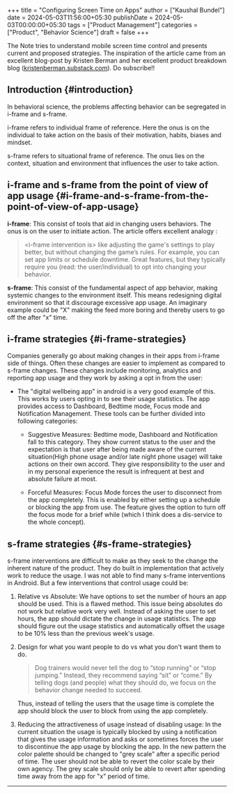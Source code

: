 +++
title = "Configuring Screen Time on Apps"
author = ["Kaushal Bundel"]
date = 2024-05-03T11:56:00+05:30
publishDate = 2024-05-03T00:00:00+05:30
tags = ["Product Management"]
categories = ["Product", "Behavior Science"]
draft = false
+++

The Note tries to understand mobile screen time control and presents current and proposed strategies. The inspiration of the article came from an excellent blog-post by Kristen Berman and her excellent product breakdown blog ([kristenberman.substack.com](https://kristenberman.substack.com/)). Do subscribe!!


## Introduction {#introduction}

In behavioral science, the problems affecting behavior can be segregated in i-frame and s-frame.

i-frame refers to individual frame of reference. Here the onus is on the individual to take action on the basis of their motivation, habits, biases and mindset.

s-frame refers to situational frame of reference. The onus lies on the context, situation and environment that influences the user to take action.


## i-frame and s-frame from the point of view of app usage {#i-frame-and-s-frame-from-the-point-of-view-of-app-usage}

**i-frame**: This consist of tools that aid in changing users behaviors. The onus is on the user to initiate action. The article offers excellent analogy :

> &lt;i-frame intervention is&gt; like adjusting the game's settings to play better, but without changing the game’s rules. For example, you can set app limits or schedule downtime. Great features, but they typically require you (read: the user/individual) to opt into changing your behavior.

**s-frame**: This consist of the fundamental aspect of app behavior, making systemic changes to the environment itself. This means redesigning digital environment so that it discourage excessive app usage. An imaginary example could be "X" making the feed more boring and thereby users to go off the after "x" time.


## i-frame strategies {#i-frame-strategies}

Companies generally go about making changes in their apps from i-frame side of things. Often these changes are easier to implement as compared to s-frame changes. These changes include monitoring, analytics and reporting app usage and they work by asking a opt in from the user:

-   The "digital wellbeing app" in android is a very good example of this. This works by users opting in to see their usage statistics. The app provides access to Dashboard, Bedtime mode, Focus mode and Notification Management. These tools can be further divided into following categories:
    -   Suggestive Measures: Bedtime mode, Dashboard and Notification fall to this category. They show current status to the user and the expectation is that user after being made aware of the current situation(High phone usage and/or late night phone usage) will take actions on their own accord. They give responsibility to the user and in my personal experience the result is infrequent at best and absolute failure at most.

    -   Forceful Measures: Focus Mode forces the user to disconnect from the app completely. This is enabled by either setting up a schedule or blocking the app from use. The feature gives the option to turn off the focus mode for a brief while (which I think does a dis-service to the whole concept).


## s-frame strategies {#s-frame-strategies}

s-frame interventions are difficult to make as they seek to the change the inherent nature of the product. They do built in implementation that actively work to reduce the usage. I was not able to find many s-frame interventions in Android. But a few interventions that control usage could be:

1.  Relative vs Absolute: We have options to set the number of hours an app should be used. This is a flawed method. This issue being absolutes do not work but relative work very well. Instead of asking the user to set hours, the app should dictate the change in usage statistics. The app should figure out the usage statistics and automatically offset the usage to be 10% less than the previous week's usage.

2.  Design for what you want people to do vs what you don't want them to do.

    > Dog trainers would never tell the dog to “stop running” or “stop jumping.” Instead, they recommend saying “sit” or “come.” By telling dogs (and people) what they should do, we focus on the behavior change needed to succeed.

    Thus, instead of telling the users that the usage time is complete the app should block the user to block from using the app completely.

3.  Reducing the attractiveness of usage instead of disabling usage: In the current situation the usage is typically blocked by using a notification that gives the usage information and asks or sometimes forces the user to discontinue the app usage by blocking the app. In the new pattern the color palette should be changed to "grey scale" after a specific period of time. The user should not be able to revert the color scale by their own agency. The grey scale should only be able to revert after spending time away from the app for "x" period of time.

---
